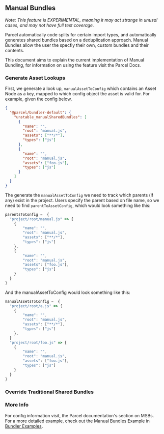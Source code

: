 ## Manual Bundles

_Note: This feature is EXPERIMENTAL, meaning it may act strange in unusal cases, and may not have full test coverage._

Parcel automatically code splits for certain import types, and automatically generates shared bundles based on a deduplication approach. Manual Bundles allow the user the specfiy their own, custom bundles and their contents.

This document aims to explain the current implementation of Manual Bundling, for information on using the feature visit the Parcel Docs.

### Generate Asset Lookups

First, we generate a look up, `manualAssetToConfig` which contains an Asset Node as a key, mapped to which config object the asset is valid for. For example, given the config below,

```json
{
  "@parcel/bundler-default": {
    "unstable_manualSharedBundles": [
      {
        "name": "",
        "root": "manual.js",
        "assets": ["**/*"],
        "types": ["js"]
      },
      {
        "name": "",
        "root": "manual.js",
        "assets": ["foo.js"],
        "types": ["js"]
      }
    ]
  }
}
```

The generate the `manualAssetToConfig` we need to track which parents (if any) exist in the project. Users specify the parent based on file name, so we need to find `parentToAssetConfig`, which would look something like this:

```js
parentsToConfig =  {
  "project/root/manual.js" => {
    {
        "name": "",
        "root": "manual.js",
        "assets": ["**/*"],
        "types": ["js"]
    },
    {
        "name": "",
        "root": "manual.js",
        "assets": ["foo.js"],
        "types": ["js"]
    }
  }
}

```

And the manualAssetToConfig would look something like this:

```js
manualAssetsToConfig =  {
  "project/root/a.js" => {
    {
        "name": "",
        "root": "manual.js",
        "assets": ["**/*"],
        "types": ["js"]
    },
  }
  "project/root/foo.js" => {
    {
        "name": "",
        "root": "manual.js",
        "assets": ["foo.js"],
        "types": ["js"]
    }
  }
}
```

### Override Traditional Shared Bundles

### More Info

For config information visit, the Parcel documentation's section on MSBs. For a more detailed example, check out the Manual Bundles Example in [Bundler Examples](BundlerExamples.md).
